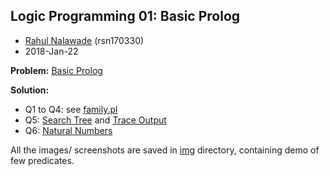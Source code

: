 ## Logic Programming 01: Basic Prolog

- [Rahul Nalawade](https://github.com/rahul1947) (rsn170330)
- 2018-Jan-22

**Problem:** [Basic Prolog](https://github.com/rahul1947/Logic-Programming/blob/master/LP01-Basic-Prolog/Basic-Prolog.pdf) 

**Solution:** 
- Q1 to Q4: see [family.pl](https://github.com/rahul1947/Logic-Programming/blob/master/LP01-Basic-Prolog/family.pl)
- Q5: [Search Tree](https://github.com/rahul1947/Logic-Programming/blob/master/LP01-Basic-Prolog/SearchTree.jpeg) and [Trace Output](https://github.com/rahul1947/Logic-Programming/blob/master/LP01-Basic-Prolog/traceOutput.txt)
- Q6: [Natural Numbers](https://github.com/rahul1947/Logic-Programming/blob/master/LP01-Basic-Prolog/naturalNo.pl) 

All the images/ screenshots are saved in [img](https://github.com/rahul1947/Logic-Programming/tree/master/LP01-Basic-Prolog/img) directory, containing demo of few predicates.
